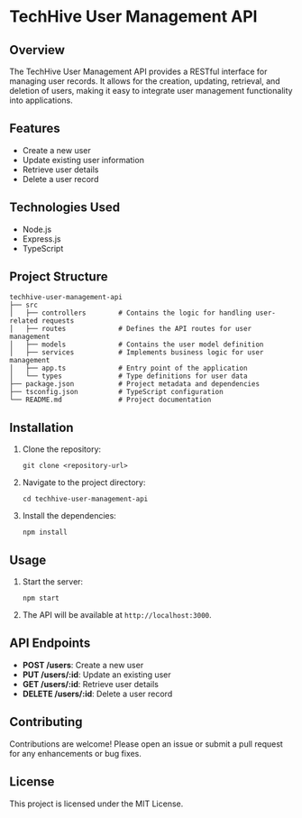 # TechHive User Management API

## Overview
The TechHive User Management API provides a RESTful interface for managing user records. It allows for the creation, updating, retrieval, and deletion of users, making it easy to integrate user management functionality into applications.

## Features
- Create a new user
- Update existing user information
- Retrieve user details
- Delete a user record

## Technologies Used
- Node.js
- Express.js
- TypeScript

## Project Structure
```
techhive-user-management-api
├── src
│   ├── controllers        # Contains the logic for handling user-related requests
│   ├── routes             # Defines the API routes for user management
│   ├── models             # Contains the user model definition
│   ├── services           # Implements business logic for user management
│   ├── app.ts             # Entry point of the application
│   └── types              # Type definitions for user data
├── package.json           # Project metadata and dependencies
├── tsconfig.json          # TypeScript configuration
└── README.md              # Project documentation
```

## Installation
1. Clone the repository:
   ```
   git clone <repository-url>
   ```
2. Navigate to the project directory:
   ```
   cd techhive-user-management-api
   ```
3. Install the dependencies:
   ```
   npm install
   ```

## Usage
1. Start the server:
   ```
   npm start
   ```
2. The API will be available at `http://localhost:3000`.

## API Endpoints
- **POST /users**: Create a new user
- **PUT /users/:id**: Update an existing user
- **GET /users/:id**: Retrieve user details
- **DELETE /users/:id**: Delete a user record

## Contributing
Contributions are welcome! Please open an issue or submit a pull request for any enhancements or bug fixes.

## License
This project is licensed under the MIT License.
